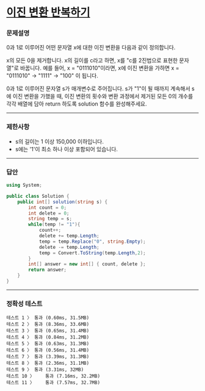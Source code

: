# <a href="https://school.programmers.co.kr/learn/courses/30/lessons/70129">이진 변환 반복하기</a>

### 문제설명

0과 1로 이루어진 어떤 문자열 x에 대한 이진 변환을 다음과 같이 정의합니다.

x의 모든 0을 제거합니다.
x의 길이를 c라고 하면, x를 "c를 2진법으로 표현한 문자열"로 바꿉니다.
예를 들어, x = "0111010"이라면, x에 이진 변환을 가하면 x = "0111010" -> "1111" -> "100" 이 됩니다.

0과 1로 이루어진 문자열 s가 매개변수로 주어집니다. s가 "1"이 될 때까지 계속해서 s에 이진 변환을 가했을 때, 이진 변환의 횟수와 변환 과정에서 제거된 모든 0의 개수를 각각 배열에 담아 return 하도록 solution 함수를 완성해주세요.

***

### 제한사항

 - s의 길이는 1 이상 150,000 이하입니다.
 - s에는 '1'이 최소 하나 이상 포함되어 있습니다.

***

### 답안
``` csharp
using System;

public class Solution {
    public int[] solution(string s) {
        int count = 0;
        int delete = 0;
        string temp = s;
        while(temp != "1"){
            count++;
            delete += temp.Length;
            temp = temp.Replace("0", string.Empty);
            delete -= temp.Length;
            temp = Convert.ToString(temp.Length,2);
        }
        int[] answer = new int[] { count, delete };
        return answer;
    }
}
```

***

### 정확성 테스트
```
테스트 1 〉	통과 (0.60ms, 31.5MB)
테스트 2 〉	통과 (8.36ms, 33.6MB)
테스트 3 〉	통과 (0.65ms, 31.4MB)
테스트 4 〉	통과 (0.84ms, 31.2MB)
테스트 5 〉	통과 (0.63ms, 31.3MB)
테스트 6 〉	통과 (0.56ms, 31.4MB)
테스트 7 〉	통과 (3.39ms, 31.3MB)
테스트 8 〉	통과 (2.36ms, 31.1MB)
테스트 9 〉	통과 (3.31ms, 32MB)
테스트 10 〉	통과 (7.16ms, 32.2MB)
테스트 11 〉	통과 (7.57ms, 32.7MB)
```